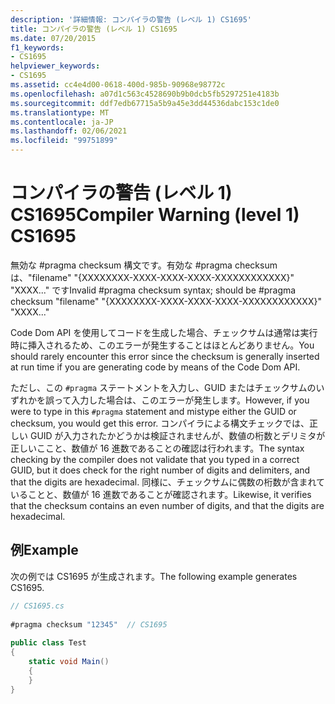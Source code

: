 ```yaml
---
description: '詳細情報: コンパイラの警告 (レベル 1) CS1695'
title: コンパイラの警告 (レベル 1) CS1695
ms.date: 07/20/2015
f1_keywords:
- CS1695
helpviewer_keywords:
- CS1695
ms.assetid: cc4e4d00-0618-400d-985b-90968e98772c
ms.openlocfilehash: a07d1c563c4528690b9b0dcb5fb5297251e4183b
ms.sourcegitcommit: ddf7edb67715a5b9a45e3dd44536dabc153c1de0
ms.translationtype: MT
ms.contentlocale: ja-JP
ms.lasthandoff: 02/06/2021
ms.locfileid: "99751899"
---
```

# <a name="compiler-warning-level-1-cs1695"></a><span data-ttu-id="9689d-103">コンパイラの警告 (レベル 1) CS1695</span><span class="sxs-lookup"><span data-stu-id="9689d-103">Compiler Warning (level 1) CS1695</span></span>

<span data-ttu-id="9689d-104">無効な #pragma checksum 構文です。有効な #pragma checksum は、"filename" "{XXXXXXXX-XXXX-XXXX-XXXX-XXXXXXXXXXXX}" "XXXX..." です</span><span class="sxs-lookup"><span data-stu-id="9689d-104">Invalid #pragma checksum syntax; should be #pragma checksum "filename" "{XXXXXXXX-XXXX-XXXX-XXXX-XXXXXXXXXXXX}" "XXXX..."</span></span>  
  
 <span data-ttu-id="9689d-105">Code Dom API を使用してコードを生成した場合、チェックサムは通常は実行時に挿入されるため、このエラーが発生することはほとんどありません。</span><span class="sxs-lookup"><span data-stu-id="9689d-105">You should rarely encounter this error since the checksum is generally inserted at run time if you are generating code by means of the Code Dom API.</span></span>  
  
 <span data-ttu-id="9689d-106">ただし、この `#pragma` ステートメントを入力し、GUID またはチェックサムのいずれかを誤って入力した場合は、このエラーが発生します。</span><span class="sxs-lookup"><span data-stu-id="9689d-106">However, if you were to type in this `#pragma` statement and mistype either the GUID or checksum, you would get this error.</span></span> <span data-ttu-id="9689d-107">コンパイラによる構文チェックでは、正しい GUID が入力されたかどうかは検証されませんが、数値の桁数とデリミタが正しいここと、数値が 16 進数であることの確認は行われます。</span><span class="sxs-lookup"><span data-stu-id="9689d-107">The syntax checking by the compiler does not validate that you typed in a correct GUID, but it does check for the right number of digits and delimiters, and that the digits are hexadecimal.</span></span> <span data-ttu-id="9689d-108">同様に、チェックサムに偶数の桁数が含まれていることと、数値が 16 進数であることが確認されます。</span><span class="sxs-lookup"><span data-stu-id="9689d-108">Likewise, it verifies that the checksum contains an even number of digits, and that the digits are hexadecimal.</span></span>  
  
## <a name="example"></a><span data-ttu-id="9689d-109">例</span><span class="sxs-lookup"><span data-stu-id="9689d-109">Example</span></span>  

 <span data-ttu-id="9689d-110">次の例では CS1695 が生成されます。</span><span class="sxs-lookup"><span data-stu-id="9689d-110">The following example generates CS1695.</span></span>  
  
```csharp  
// CS1695.cs  
  
#pragma checksum "12345"  // CS1695  
  
public class Test  
{  
    static void Main()  
    {  
    }  
}  
```
